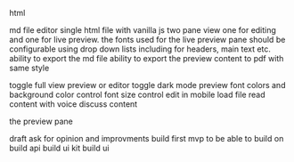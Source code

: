 

html

md file editor
single html file with vanilla js
two pane view one for editing and one for live preview.
the fonts used for the live preview pane should be configurable using drop down lists including for headers, main text etc.
ability to export the md file
ability to export the preview content to pdf with same style

toggle full view preview or editor
toggle dark mode
preview font colors and background color control
font size control
edit in mobile
load file 
read content with voice
discuss content


the preview pane

draft 
ask for opinion and improvments
build first mvp to be able to build on
build api
build ui kit
build ui 

